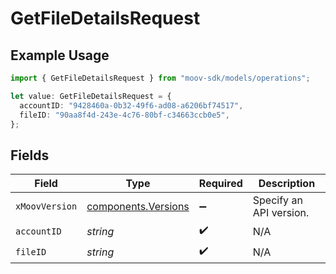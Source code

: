 # GetFileDetailsRequest

## Example Usage

```typescript
import { GetFileDetailsRequest } from "moov-sdk/models/operations";

let value: GetFileDetailsRequest = {
  accountID: "9428460a-0b32-49f6-ad08-a6206bf74517",
  fileID: "90aa8f4d-243e-4c76-80bf-c34663ccb0e5",
};
```

## Fields

| Field                                                      | Type                                                       | Required                                                   | Description                                                |
| ---------------------------------------------------------- | ---------------------------------------------------------- | ---------------------------------------------------------- | ---------------------------------------------------------- |
| `xMoovVersion`                                             | [components.Versions](../../models/components/versions.md) | :heavy_minus_sign:                                         | Specify an API version.                                    |
| `accountID`                                                | *string*                                                   | :heavy_check_mark:                                         | N/A                                                        |
| `fileID`                                                   | *string*                                                   | :heavy_check_mark:                                         | N/A                                                        |